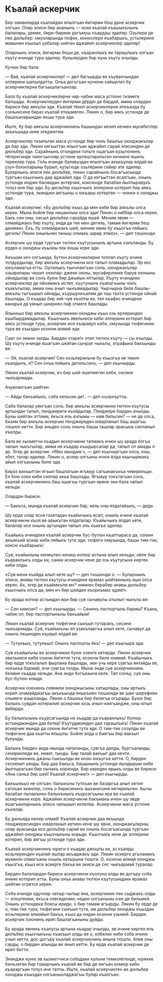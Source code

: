# Къалай аскерчик

Бир заманларда къалайдан япылгъан йигирми беш дане аскерчик олгъан.
Олар эписи бир ананынъ — эски къалай къашыкънынъ балалары, демек, бири-бирине догъмуш къардаш эдилер.
Озьлери де пек дюльбер: омузларында тюфек, кокюслери къабарыкъ, устьлерине мавынен къызыл урбалар кийген аджайип аскерчиклер эдилер!

Оларнынъ эписи, йигирми беши де, къаранлыкъ ве тарашлыкъ олгъан къуту ичинде тура эдилер.
Куньлерден бир кунь къуту ачылды.

Кучюк бир бала:

— Вай, къалай аскерчиклер! — деп багъырды ве къуванчындан эллерини шапылдатты.
Онъа догъгъан кунюни хайырлап бу аскерчиклерни багъышлагъанлар.

Бала бу къалай аскерчиклерни чар-чабик маса устюне тизмеге бапшады.
Аскерчиклерден йигирми дёрдю де бирдай, амма олардан бириси бир аякълы эди.
Къалай тёкип аскерчиклерни япкъанда бу сонъкисине бираз къалай етишмеген.
Лякин о, бир аякъ устюнде де башкъаларындан яхшы тура эди.

Иште, бу бир аякълы аскерчикнинъ башындан келип кечкен мусибетлер акъкъында икяе этеджегим.

Аскерчиклер тизильген маса устюнде бир чокъ башкъа оюнджакълар да бар эди.
Лякин кягъыттан япылгъан аджайип сарай эписинден де дюльбер эди.
Сарайнынъ огюндеки гольге ошагъан кузьгюнинъ тёгерегинде таянгъычлар устюне ерлештирильген кичкене ешиль тереклер тура.
Голь ичинде балавуздан япылгъан акъкъулар ялдай ве узун боюнларыны бурып, кузьгюде озьлерини сейир эте эдилер.
Буларнынъ эписи пек дюльбер, лякин сарайнынъ босагъасында тургъан къызчыкъ даа аджайип эди.
О да кягъыттан ясалгъан, онынъ устюнде индже басмадан антерчик, коксюнде балабан йылтыравукъ топуз ине бар эди.
Бу дюльбер къызчыкъ эллерини котерип бир аякъ устюнде тура, экинджи аягъыны о юкъары котерген — чюнки о оюнджы эди.

Къалай аскерчик: «Бу дюльбер къыз да мен киби бир аякълы олса керек.
Мына бойле бир нишанлым олса эди!
Лякин о киббар олса керек.
Бакъ сен оны, насыл дюльбер сарайда яшай.
Меним эвим — олмайджакъ бир къуту, анда да тек мен дегиль, тамам йигирми беш данемиз.
Ёкъ, бу олмайджакъ шей, меним эвим бу къызгъа ляйыкъ дегиль!
Лякин онынънен таныш олмакъ зарар этмез», — деп тюшюнди.

Аскерчик шу ерде тургъан тютюн къутусынынъ артына сакъланды.
Бу ерден о оюнджы къызны пек яхшы коре эди.

Акъшам кеч олгъанда, бутюн аскерчиклерни топлап къуту ичине толдурдылар, бир аякълы аскерчикни исе тапып оламадылар.
Эр кес юкъламагъа ятты.
Орталыкъ тынчлангъан сонъ, оюнджакълар озьаралары чешит оюнлар: дженк оюны, мусафирликке барув оюныны ойнадылар ве сонъ буюк бир джыйын яптылар.
Къуту ичиндеки аскерчиклер де ойнамакъ истеп, къутунынъ къапагъыны чокъ къакътылар, амма оны ачып чыкъамадылар.
Чырчырна биле башлы-аякълы тыгъырып ойнады, къуршункъалем де таш тахта устюнде ойнай башлады.
О къадар бир зий-чув къопты ки, тап къафес ичиндеки канарья да уянып шиирнен лаф этмеге башлады.

Ялынъыз бир аякълы аскерчикнен оюнджы къыз озь ерлеринден къыбырдамадылар.
Къызчыкъ эвелькиси киби эллерини котерип бир аякъ устюнде тура, аскерчик исе къаравул киби, омузында тюфегинен тура ве къыздан козюни алмай эди.

Саат он экини чалды.
Бирден «таре!» этип тютюн къуту — сы ачылды.
Шу къуту ичинде яшагъан шейтан сычрап чыкъты, этрафына бакъынды ве:

— Эй, къалай аскерчик!
Сен козьлеринъни бу къызгъа не тикип къалдынъ, я?
Сен онъа ляйыкъ дегильсинъ, — деп къычырды.

Лякин къалай аскерчик, ич бир шей эшитмеген киби, сесини чыкъармады.

Ачувлангъан шейтан:

— Айды бакъайыкъ, саба кельсин де!.. — деп къоркъутты.

Саба балалар уянгъан сонъ, бир аякълы аскерчикни тютюн къутусы артындан тапып, пенджереге къойдылар.
Пенджере бирден ачылды.
Буны шейтан эттими, ёкъса ель ачтымы — ким бильсин? — не де олса, бизим бир аякълы аскерчик пенджереден юварланып баш ашагъы тюшюп кетти.
Бир аньден сонъ онынъ башы ташлар арасына сапланып къалды.

Бала ве хызметчи къадын аскерчикни тапмакъ ичюн шу арада ёлгъа чапып чыкътылар, амма не къадар къыдырсалар да, тапып ол амады л ар.
Эгер де аскерчик: «Мен мындам », — деп къычыргъан олса, оны, эбет, тапар эдилер.
Лякин о, аскер олгъаны ичюн ёлда къычырмакъ айып олгъаныны биле эди.

Бираз вакъыттан ягъып башлагъан ягъмур сагъанакъкъа чевирильди.
Ёл бою озен киби селлер акъа башлады.
Ягъмур токътагъан сонъ, къалай аскерчикнинъ баш ашагъы тургъан ерине эки бала чапып кельди.

Олардан бириси:

— Бакъса, мында къалай аскерчик бар, кель оны ялдатайыкъ, — деди.

Шу ерде олар эски газетадан къайычыкъ ясап, онынъ ичине къалай аскерчикни къоя ве арыкътан ялдаталар.
Къайычыкъ ялдап кете, балалар исе онынъ артындан чапып эль къакъа эдилер.

Къайыкъ ичиндеки къалай аскерчик бус-бутюн къалтыраса да, озюни акъикъий аскер киби ляйыкъ тута эди: тюфеги омузында, башы тим-тик, коксю къабарыкъ!

Сув, къайыкъны кеништен-кениш копюр астына алып кельди; ойле бир къаранлыкъ олды ки, санки аскерчик кене де озь къутусына кирген киби олды.

«Сув мени къайда алып кете шу? — деп тюшюнди о. — Буларнынъ эписи, анавы тютюн къутусы ичиндеки ярамаз шейтаннынъ иши олса керек.
Ах, эгер де къаймкътм м«* нимнен берабер анавы дюльбер къызчыкъ олса да, мен ич бир шейден къоркъмаз эдим!».

Бу арада копюр астындан ири бир сув сычавулы атылып чыкъты ве:

— Сен кимсин? — деп къычырды. — Сенинъ паспортынъ бармы?
Къана, чабик ол, бер паспортынъны бакъайым!

Лякин къалай аскерчик тюфегини сыкъып тутаракъ, сесини чыкъармады.
Сув, къайыкъны эп узакъларгъа алып кете, сычавул да онынъ пешинден къувып ялдай ве:

— Тутунъыз, тутунъыз!
Онынъ паспорты ёкъ! — деп къычыра эди.

Сув къайыкъны ве аскерчикни буюк озенге кетирди.
Лякин аскерчик эвелькиси киби озюни йигитче тута, козюни биле юммай.
Къайычыкъ бир ерде токъталып фырлана башлады, эки-учь кере сувгъа янтайды ве, чокъкъа бармай, ичи сувгъа толды.
Мына энди сув аскерчикнинъ белине къадар кельди.
Ана энди богъазына келе.
Тап сонъу, сув оны бус-бутюн комди.

Аскерчик озюнинъ севимли оюнджысыны хатырлады, оны артыкъ корип оламайджагъы акъкъында яныкънен тюшюнди ве шан-шерефнен ольмеге азырланды.
Лякин о башкъа бир белягъа огърады.
Буюк бир балыкъ сувдан котерилип аскерчик козь ачып-юмгъандже, оны ютып йиберди.

Бу балыкънынъ къурсагъында не къадар да къаранлыкъ!
Копюр астындакинден даа бетер!
Къутудакинден даа тарашлыкъ!
Лякин къалай аскерчик мында да озюни йигитче тута эди.
О тим-тик созулды ве тюфегине даа къатты япышты.
Бойле алда о баягъы бир вакъыт булунды.

Балыкъ бирден анда-мында чапаланды, сувгъа далды, бургъаланды, секирикледи ве, ниает, тынды.
Бир талай вакъыт даа кечти.
Аскерчикнинъ джаны сыкъылды ве козю юкъугъа кетти.
О, бирден сескенип уянды.
Бир даа бакъса, башынынъ устюнде йылдырым киби йылтырагъан бир пычакъ корюнди.
Бир кереден ярыкъ олды ве бириси: «Ана санъа бир шей!
Къалай аскерчик!» — деп къычырды.

Бакъынъыз не олгъан: балыкъны туткъан ве базаргъа алып кетип саткъан экенлер, сонъ о бирисининъ ашханесине кетирильген.
Ашчы балабан пычакънен балыкъиынъ къурсагъыны яра ве къалай аскерчикни коре.
Аджайии аскерчикни бакъмакъ ичюн шу эвде яшагъанларнынъ эписи чапышып келелер.
Аскерчикни маса устюне къоялар.

Бу дюньяда нелер олмай!
Къалай аскерчик даа якъында пенджересинден юварланып кеткен кене шу эвни, оюнджакъларны, олар арасында исе дюльбер сарай ве онынъ босагъасында тургъан аджайип оюнджы къызчыкъны корьди.
Къызчыкъ кене де эллерини котерип, бир аягъы устюнде тура эди.

Къалай аскерчикнинъ юреги о къадар джошты ки, аз къалды козьлеринден къалай яшлар акъаджакъ эди.
Лякин аскерге агъламакъ мумкюн олмагъаны онынъ хатырына тюшти.
О, козюни алмай оюнджы къызгъа, къыз исе аскерге бакъа ве экиси де сес чыкъармай туралар.

Бирден балалардан бириси аскерчикни къолуна алды ве догъру соба ичине котерип атты.
Буны онъа анавы тютюн къутусындаки ярамаз шейтан огретсе керек.

Соба ичинде одунлар чатыр-чытыр яна, аскерчикке пек сыджакъ олды — атештенми, ёкъса севгиденми, неден олгъаныны озю де бильмей.
Онынъ устюндеки боясы ириди, о бир тамам агъарды.
Лякин бу ерде де о, тим-тик тура, тюфегини сыкъып тута, эм дюльбер оюнджы къыздан козьлерини алмайып бакъа, къыз да ондан козюни узьмей.
Бирден аскерчик озюнинъ ирип башлагъаныны дуйды.

Бу арада эвнинъ къапусы артына къадар ачылды, эв ичине кирген ель дюльбер къызчыкъны къакъып алды ве о, кобелек киби соба ичине учып кетти, дос-догъру къалай аскерчикнинъ янына тюшти.
Алев оны сарды, о бирден алынды ве янып кетти.
Бу ерде къалай аскерчик де ирип битти.

Экинджи куню эв хызметчиси собадаки кульни темизлегенде, юрекке бенъзеген бир томарчыкъ къалай ве бир де янгъан комюр киби къараргъан топуз ине тапты.
Иште, къалай аскерчиктен ве дюльбер оюнджы къыздан олгъаныоладжагъы булар къалгъан.
